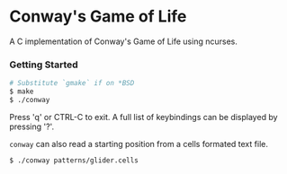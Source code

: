 # Conway's Game of Life

A C implementation of Conway's Game of Life using ncurses.

### Getting Started

```sh
# Substitute `gmake` if on *BSD
$ make
$ ./conway
```

Press 'q' or CTRL-C to exit. A full list of keybindings can be displayed by pressing '?'.

`conway` can also read a starting position from a cells formated text file.

```sh
$ ./conway patterns/glider.cells
```
